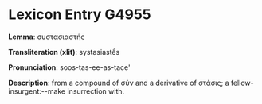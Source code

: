 # Lexicon Entry G4955

**Lemma**: συστασιαστής

**Transliteration (xlit)**: systasiastḗs

**Pronunciation**: soos-tas-ee-as-tace'

**Description**:
from a compound of σύν and a derivative of στάσις; a fellow-insurgent:--make insurrection with.
